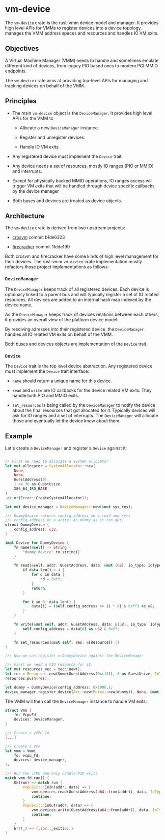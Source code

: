 # vm-device

The `vm-device` crate is the rust-vmm device model and manager.
It provides high level APIs for VMMs to register devices into a device topology,
manages the VMM address spaces and resources and handles IO VM exits.

## Objectives

A Virtual Machine Manager (VMM) needs to handle and sometimes emulate different
kind of devices, from legacy PIO based ones to modern PCI MMIO endpoints.

The `vm-device` crate aims at providing top-level APIs for managing and tracking
devices on behalf of the VMM.

## Principles

- The main `vm-device` object is the `DeviceManager`. It provides high level
  APIs for the VMM to

  - Allocate a new `DeviceManager` instance.

  - Register and unregister devices.

  - Handle IO VM exits.

- Any registered device must implement the `Device` trait.

- Any device needs a set of resources, mostly IO ranges (PIO or MMIO)
  and interrupts.

- Except for physically backed MMIO operations, IO ranges access will trigger
  VM exits that will be handled through device specific callbacks by the device
  manager

- Both buses and devices are treated as device objects.

## Architecture

The `vm-device` crate is derived from two upstream projects:

- [crosvm](https://chromium.googlesource.com/chromiumos/platform/crosvm/)
  commit b1de6323

- [firecracker](https://firecracker-microvm.github.io/) commit 1fdde199

Both crosvm and firecracker have some kinds of high level management
for their devices. The rust-vmm `vm-device` crate implementation mostly
refactors those project implementations as follows:

### `DeviceManager`

The `DeviceManager` keeps track of all registered devices. Each device is
optionally linked to a parent bus and will typically register a set of IO
related resources.
All devices are added to an internal hash map indexed by the device name.

As the `DeviceManager` keeps track of devices relations between each others,
it provides an overall view of the platform device model.

By resolving adresses into their registered device, the `DeviceManager`
handles all IO related VM exits on behalf of the VMM.

Both buses and devices objects are implementation of the `Device` trait.

### `Device`

The `Device` trait is the top level device abstraction. Any registered device
must implement the `Device` trait interface:

- `name` should return a unique name for this device.

- `read` and `write` are IO callbacks for the device related VM exits. They
   handle both PIO and MMIO exits.

- `set_resources` is being called by the `DeviceManager` to notify the device
  about the final resources that got allocated for it. Typically devices will
  ask for IO ranges and a set of interrupts. The `DeviceManager` will allocate
  those and eventually let the device know about them.

## Example

Let's create a `DeviceManager` and register a `Device` against it:

```Rust

// First we need to allocate a system allocator
let mut allocator = SystemAllocator::new(
    None,
    None,
    GuestAddress(0),
    1 << 36 as GuestUsize,
    X86_64_IRQ_BASE,
)
.ok_or(Error::CreateSystemAllocator)?;

let mut device_manager = DeviceManager::new(&mut sys_res);

/// DummyDevice returns config_address on a read and sets
/// config_address on a write. As dummy as it can get.
struct DummyDevice {
    config_address: u32,
}

impl Device for DummyDevice {
    fn name(&self) -> String {
        "dummy_device".to_string()
    }

    fn read(&self, addr: GuestAddress, data: &mut [u8], io_type: IoType) {
        if data.len() > 4 {
            for d in data {
                *d = 0xff;
            }
            return;
        }

        for i in 0..data.len() {
            data[i] = (self.config_address >> (i * 8) & 0xff) as u8;
        }
    }

    fn write(&mut self, addr: GuestAddress, data: &[u8], io_type: IoType) {
        self.config_address = data[0] as u32 & 0xff;
    }

    fn set_resources(&mut self, res: &[Resource]) {}
}

/// Now we can register a DummyDevice against the DeviceManager

/// First we need a PIO resource for it.
let mut resources_vec = Vec::new();
let res = Resource::new(Some(GuestAddress(0xcf8)), 8 as GuestUsize, IoType::Pio);
resources.push(res);

let dummy = DummyDevice{config_address: 0x1000,};
device_manager.register_device(Arc::new(Mutex::new(dummy)), None, &mut resources);
```

The VMM will then call the `DeviceManager` instance to handle VM exits:

```Rust
struct Vmm {
    fd: VcpuFd,
    devices: DeviceManager,
}

/// Create a vCPU fd
[...]

/// Create a Vmm
let vmm = Vmm{
    fd: vcpu_fd,
    devices: device_manager,
};

/// Run the vCPU and only handle PIO exits
match vmm.fd.run() {
    Ok(run) => match run {
        VcpuExit::IoIn(addr, data) => {
            vmm.devices.read(GuestAddress(u64::from(addr)), data, IoType::Pio);
            continue;
        }
        VcpuExit::IoOut(addr, data) => {
            vmm.devices.write(GuestAddress(u64::from(addr)), data, IoType::Pio);
            continue;
        }
    }
    Err(_) => {libc::_exit(0);}
}
```

